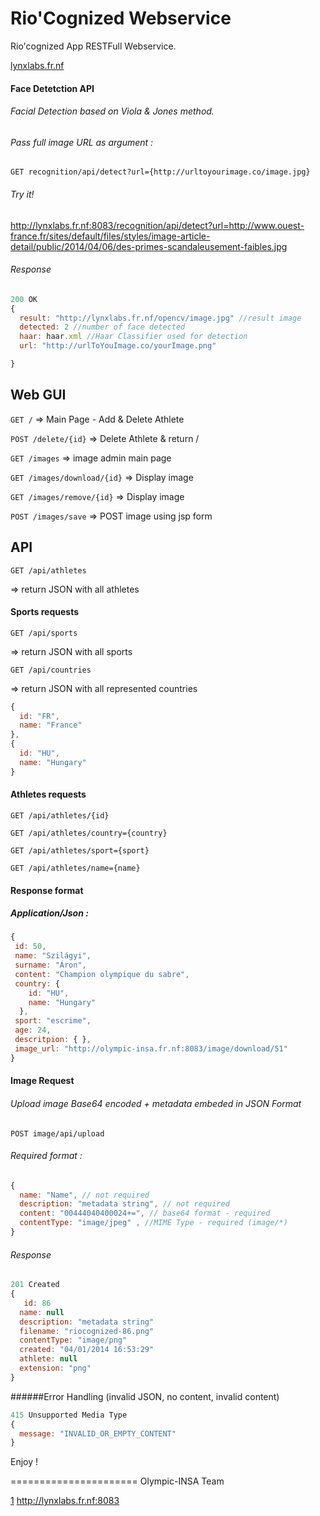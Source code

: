 Rio'Cognized Webservice
======================

Rio'cognized App RESTFull Webservice. 

[lynxlabs.fr.nf][1]

#### Face Detetction API

###### Facial Detection based on Viola & Jones method.
###### Pass full image URL as argument :
`GET recognition/api/detect?url={http://urltoyourimage.co/image.jpg}`
###### Try it!
http://lynxlabs.fr.nf:8083/recognition/api/detect?url=http://www.ouest-france.fr/sites/default/files/styles/image-article-detail/public/2014/04/06/des-primes-scandaleusement-faibles.jpg

###### Response
```Javascript
200 OK
{
  result: "http://lynxlabs.fr.nf/opencv/image.jpg" //result image
  detected: 2 //number of face detected
  haar: haar.xml //Haar Classifier used for detection
  url: "http://urlToYouImage.co/yourImage.png"

}
```

## Web GUI
`GET /`
=> Main Page - Add & Delete Athlete

`POST /delete/{id}`
=> Delete Athlete & return /

`GET /images`
 => image admin main page
 
`GET /images/download/{id}`
=> Display image

`GET /images/remove/{id}`
=> Display image

`POST /images/save`
=> POST image using jsp form

## API

`GET /api/athletes`

=> return JSON with all athletes

#### Sports requests

`GET /api/sports`

=> return JSON with all sports

`GET /api/countries`

=> return JSON with all represented countries
```javascript
{
  id: "FR",
  name: "France"
},
{
  id: "HU",
  name: "Hungary"
}
```

#### Athletes requests

`GET /api/athletes/{id}`

`GET /api/athletes/country={country}`

`GET /api/athletes/sport={sport}`

`GET /api/athletes/name={name}`

#### Response format
##### Application/Json :
```javascript
{
 id: 50,
 name: "Szilágyi",
 surname: "Áron",
 content: "Champion olympique du sabre",
 country: {
    id: "HU",
    name: "Hungary"
  },
 sport: "escrime",
 age: 24,
 descritpion: { },
 image_url: "http://olympic-insa.fr.nf:8083/image/download/51"
}
```

#### Image Request

###### Upload image Base64 encoded + metadata embeded in JSON Format
`POST image/api/upload`

###### Required format :
```javascript
{
  name: "Name", // not required
  description: "metadata string", // not required
  content: "00444040400024+=", // base64 format - required
  contentType: "image/jpeg" , //MIME Type - required (image/*)
}
```
###### Response
```Javascript
201 Created
{
   id: 86
  name: null
  description: "metadata string"
  filename: "riocognized-86.png"
  contentType: "image/png"
  created: "04/01/2014 16:53:29"
  athlete: null
  extension: "png"
}
```
######Error Handling (invalid JSON, no content, invalid content)
```Javascript
415 Unsupported Media Type
{
  message: "INVALID_OR_EMPTY_CONTENT"
}
```
Enjoy ! 

======================
Olympic-INSA Team

[1] http://lynxlabs.fr.nf:8083


  [1]: http://lynxlabs.fr.nf:8083
